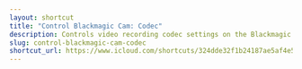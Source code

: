 ```yaml
---
layout: shortcut
title: "Control Blackmagic Cam: Codec"
description: Controls video recording codec settings on the Blackmagic Camera app for iOS
slug: control-blackmagic-cam-codec
shortcut_url: https://www.icloud.com/shortcuts/324dde32f1b24187ae5af4e5819f130c
---
```

